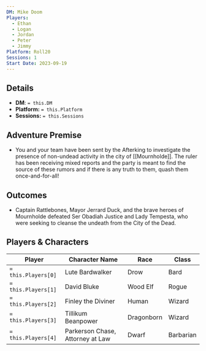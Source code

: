 ```yaml
---
DM: Mike Doom
Players:
  - Ethan
  - Logan
  - Jordan
  - Peter
  - Jimmy
Platform: Roll20
Sessions: 1
Start Date: 2023-09-19
---
```

## Details
- **DM**: `= this.DM`
- **Platform:** `= this.Platform`
- **Sessions:** `= this.Sessions`

## Adventure Premise
- You and your team have been sent by the Afterking to investigate the presence of non-undead activity in the city of [[Mournholde]]. The ruler has been receiving mixed reports and the party is meant to find the source of these rumors and if there is any truth to them, quash them once-and-for-all!

## Outcomes
- Captain Rattlebones, Mayor Jerrard Duck, and the brave heroes of Mournholde defeated Ser Obadiah Justice and Lady Tempesta, who were seeking to cleanse the undeath from the City of the Dead.

## Players & Characters
| Player          | Character Name                  | Race     | Class     |
| --------------- | ------------------------------- | -------- | --------- |
| `= this.Players[0]` | Lute Bardwalker                 | Drow     | Bard      |
| `= this.Players[1]` | David Bluke                     | Wood Elf | Rogue     |
| `= this.Players[2]` | Finley the Diviner              | Human    | Wizard    |
| `= this.Players[3]` | Tillikum Beanpower              | Dragonborn | Wizard    |
| `= this.Players[4]` | Parkerson Chase, Attorney at Law | Dwarf    | Barbarian |
